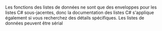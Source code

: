 
Les fonctions des listes de données ne sont que des enveloppes pour les listes C# sous-jacentes, donc la documentation des listes C# s'applique également si vous recherchez des détails spécifiques. Les listes de données peuvent être sérial